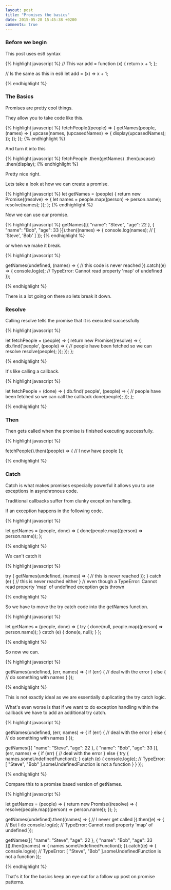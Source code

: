 ```yaml
---
layout: post
title: "Promises the basics"
date: 2015-05-28 15:45:38 +0200
comments: true
---
```


### Before we begin

This post uses es6 syntax

{% highlight javascript %}
// This
var add = function (x) {
  return x + 1;
};

// Is the same as this in es6
let add = (x) => x + 1;


{% endhighlight %}

### The Basics

Promises are pretty cool things.

They allow you to take code like this.

{% highlight javascript %}
fetchPeople((people) => {
  getNames(people, (names) => {
    upcase(names, (upcasedNames) => {
      display(upcasedNames);
    });
  });
});
{% endhighlight %}

And turn it into this

{% highlight javascript %}
  fetchPeople
  .then(getNames)
  .then(upcase)
  .then(display);
{% endhighlight %}

Pretty nice right.

Lets take a look at how we can create a promise.

{% highlight javascript %}
let getNames = (people) {
  return new Promise((resolve) => {
    let names = people.map((person) => person.name);
    resolve(names);
  });
};
{% endhighlight %}

Now we can use our promise.

{% highlight javascript %}
getNames([{
  "name": "Steve",
  "age": 22
}, {
  "name": "Bob",
  "age": 33
}]).then((names) => {
  console.log(names); // [ 'Steve', 'Bob' ]
});
{% endhighlight %}

or when we make it break.

{% highlight javascript %}

getNames(undefined, (names) => {
  // this code is never reached
}).catch((e) => {
  console.log(e); // TypeError: Cannot read property 'map' of undefined
});

{% endhighlight %}

There is a lot going on there so lets break it down.

### Resolve

Calling resolve tells the promise that it is executed successfully

{% highlight javascript %}

let fetchPeople = (people) => {
  return new Promise((resolve) => {
    db.find('people', (people) => {
      // people have been fetched so we can resolve
      resolve(people);
    });
  });
};

{% endhighlight %}

It's like calling a callback.

{% highlight javascript %}

let fetchPeople = (done) => {
  db.find('people', (people) => {
    // people have been fetched so we can call the callback
    done(people);
  });
};

{% endhighlight %}


### Then

Then gets called when the promise is finished executing successfully.

{% highlight javascript %}

fetchPeople().then((people) => {
  // I now have people
});

{% endhighlight %}

### Catch

Catch is what makes promises especially powerful it allows you to use exceptions in asynchronous code.

Traditional callbacks suffer from clunky exception handling.

If an exception happens in the following code.

{% highlight javascript %}

let getNames = (people, done) => {
  done(people.map((person) => person.name));
};

{% endhighlight %}

We can't catch it

{% highlight javascript %}

try {
  getNames(undefined, (names) => {
    // this is never reached
  });
} catch (e) {
  // this is never reached either
}
// even though a TypeError: Cannot read property 'map' of undefined exception gets thrown

{% endhighlight %}

So we have to move the try catch code into the getNames function.

{% highlight javascript %}

let getNames = (people, done) => {
  try {
    done(null, people.map((person) => person.name));
  } catch (e) {
    done(e, null);
  }
};

{% endhighlight %}

So now we can.

{% highlight javascript %}

getNames(undefined, (err, names) => {
  if (err) {
    // deal with the error
  } else {
    // do something with names
  }
});

{% endhighlight %}

This is not exactly ideal as we are essentially duplicating the try catch logic.

What's even worse is that if we want to do exception handling within the callback we have to add an additional try catch.

{% highlight javascript %}

getNames(undefined, (err, names) => {
  if (err) {
    // deal with the error
  } else {
    // do something with names
  }
});

getNames([{
  "name": "Steve",
  "age": 22
}, {
  "name": "Bob",
  "age": 33
}], (err, names) => {
  if (err) {
    // deal with the error
  } else {
    try {
      names.someUndefinedFunction();
    } catch (e) {
      console.log(e); // TypeError: [ "Steve", "Bob" ].someUndefinedFunction is not a function
    }
  }
});

{% endhighlight %}

Compare this to a promise based version of getNames.

{% highlight javascript %}

let getNames = (people) => {
  return new Promise((resolve) => {
    resolve(people.map((person) => person.name));
  });
};

getNames(undefined).then((names) => {
  // I never get called
}).then((e) => {
  // But I do
  console.log(e); // TypeError: Cannot read property 'map' of undefined
});

getNames([{
  "name": "Steve",
  "age": 22
}, {
  "name": "Bob",
  "age": 33
}]).then((names) => {
  names.someUndefinedFunction();
}).catch((e) => {
  console.log(e); // TypeError: [ "Steve", "Bob" ].someUndefinedFunction is not a function
});

{% endhighlight %}

That's it for the basics keep an eye out for a follow up post on promise patterns.